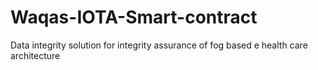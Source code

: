 # Waqas-IOTA-Smart-contract
Data integrity solution for integrity assurance of fog based e health care architecture

